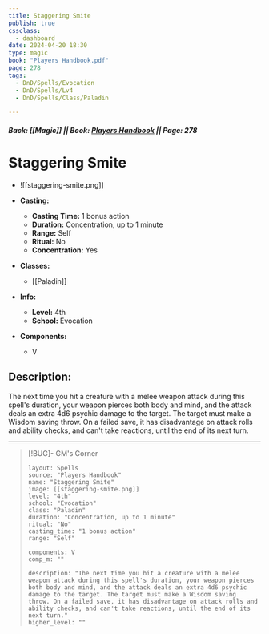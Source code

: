 ```yaml
---
title: Staggering Smite
publish: true
cssclass:
  - dashboard
date: 2024-04-20 18:30
type: magic
book: "Players Handbook.pdf"
page: 278
tags:
  - DnD/Spells/Evocation
  - DnD/Spells/Lv4
  - DnD/Spells/Class/Paladin

---
```


##### Back: [[Magic]] || Book: [Players Handbook](https://drive.google.com/drive/folders/1O5bhpYizcIT5xxAoLOuzCRht_PVS7VSG?usp=sharing) || Page: 278

# Staggering Smite
- ![[staggering-smite.png]]
- **Casting:**
    - **Casting Time:** 1 bonus action
    - **Duration:** Concentration, up to 1 minute
    - **Range:** Self
    - **Ritual:** No
    - **Concentration:** Yes
- **Classes:**
    - [[Paladin]]

- **Info:**
    - **Level:** 4th
    - **School:** Evocation
- **Components:**
    - V


## Description:
The next time you hit a creature with a melee weapon attack during this spell's duration, your weapon pierces both body and mind, and the attack deals an extra 4d6 psychic damage to the target. The target must make a Wisdom saving throw. On a failed save, it has disadvantage on attack rolls and ability checks, and can't take reactions, until the end of its next turn.



---

> [!BUG]- GM's Corner
>
> ```statblock
> layout: Spells
> source: "Players Handbook"
> name: "Staggering Smite"
> image: [[staggering-smite.png]]
> level: "4th"
> school: "Evocation"
> class: "Paladin"
> duration: "Concentration, up to 1 minute"
> ritual: "No"
> casting_time: "1 bonus action"
> range: "Self"
>
> components: V
> comp_m: ""
>
> description: "The next time you hit a creature with a melee weapon attack during this spell's duration, your weapon pierces both body and mind, and the attack deals an extra 4d6 psychic damage to the target. The target must make a Wisdom saving throw. On a failed save, it has disadvantage on attack rolls and ability checks, and can't take reactions, until the end of its next turn."
> higher_level: ""
> ```
